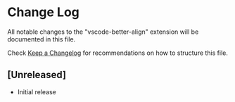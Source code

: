 # Change Log

All notable changes to the "vscode-better-align" extension will be documented in this file.

Check [Keep a Changelog](http://keepachangelog.com/) for recommendations on how to structure this file.

## [Unreleased]

- Initial release